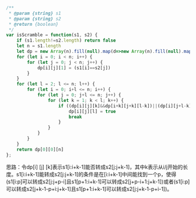 ```js
/**
 * @param {string} s1
 * @param {string} s2
 * @return {boolean}
 */
var isScramble = function(s1, s2) {
    if (s1.length!=s2.length) return false
    let n = s1.length
    let dp = new Array(n).fill(null).map(d=>new Array(n).fill(null).map(d=>new Array(n+1).fill(0)))
    for (let i = 0; i < n; i++) {
        for (let j = 0; j < n; j++) {
            dp[i][j][1] = (s1[i]==s2[j])
        }
    }
    for (let l = 2; l <= n; l++) {
        for (let i = 0; i+l <= n; i++) {
            for (let j = 0; j+l <= n; j++) {
                for (let k = 1; k < l; k++) {
                    if ((dp[i][j][k]&&dp[i+k][j+k][l-k])||(dp[i][j+l-k][k]&&dp[i+k][j][l-k])) {
                        dp[i][j][l] = true
                        break
                    }
                }
            }
        }
    }
    return dp[0][0][n]
};
```

思路：令dp[i] [j] [k]表示s1[i:i+k-1]能否转成s2[j:j+k-1]，其中k表示从i/j开始的长度。s1[i:i+k-1]能转成s2[j:j+k-1]的条件是在[i:i+k-1]中间能找到一个p，使得(s1[i:p]可以转成s2[j:j+p-i]且s1[p+1:i+k-1]可以转成s2[j+p-i+1:j+k-1])或者(s1[i:p]可以转成s2[j+k-1-p+i:j+k-1]且s1[p+1:i+k-1]可以转成s2[j:j+k-1-p+i-1])。